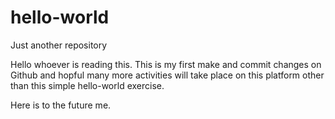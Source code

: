 # hello-world
Just another repository

Hello whoever is reading this.  This is my first make and commit changes on Github and hopful many more activities will take place on this platform other than this simple hello-world exercise.

Here is to the future me.
